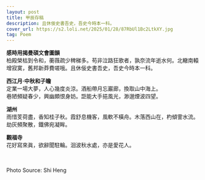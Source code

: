 ```yaml
---
layout: post
title: 甲辰存稿
description: 且休佞史書吾史，吾史今時本一科。
cover_url: https://s2.loli.net/2025/01/28/87RbUl1Bc2LtkXY.jpg
tag: Poem
---
```


**感時用揭曼碩文會圖韻**   
柏殿榮枯到令和，蘅薇疏少稗稊多。苟非泣路狂歌者，孰奈流年逝水何。北轍南轅增寂寞，舊邦新莽費嗟哦。且休佞史書吾史，吾史今時本一科。

**西江月·中秋和子瞻**   
定業一場大夢，人心幾度炎涼。酒船帶月忘巖廊，換取山中海上。  
巷陋頻疑春少，興幽頗恨身妨。詎能大手挹風光，渺邈煙波四望。

**湖州**   
雨惜芰荷盡，香知桂子秋。霞舒息機客，風軟不橫舟。木落西山在，杓傾霅水流。劫灰頻聚散，鐵佛宛凝眸。

**觀福寺**   
花好寫來眞，欲辭聞駐輪。洄波秋水處，亦是愛花人。

&emsp;  
&emsp;  
Photo Source: Shi Heng


